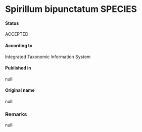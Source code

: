 Spirillum bipunctatum SPECIES
=======

#### Status
ACCEPTED

#### According to
Integrated Taxonomic Information System

#### Published in
null

#### Original name
null

### Remarks
null